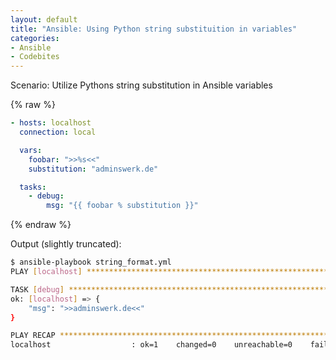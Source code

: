 ```yaml
---
layout: default
title: "Ansible: Using Python string substituition in variables"
categories:
- Ansible
- Codebites
---
```


Scenario: Utilize Pythons string substitution in Ansible variables

{% raw %}

```yaml
- hosts: localhost
  connection: local

  vars:
    foobar: ">>%s<<"
    substitution: "adminswerk.de"

  tasks:
    - debug:
        msg: "{{ foobar % substitution }}"
```

{% endraw %}

Output (slightly truncated):

```bash
$ ansible-playbook string_format.yml
PLAY [localhost] **********************************************************************************************************************************************

TASK [debug] **************************************************************************************************************************************************
ok: [localhost] => {
    "msg": ">>adminswerk.de<<"
}

PLAY RECAP ****************************************************************************************************************************************************
localhost                  : ok=1    changed=0    unreachable=0    failed=0
```

